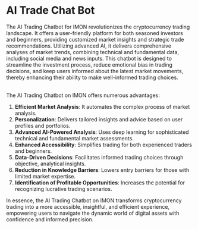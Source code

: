 # AI Trade Chat Bot

The AI Trading Chatbot for IMON revolutionizes the cryptocurrency trading landscape. It offers a user-friendly platform for both seasoned investors and beginners, providing customized market insights and strategic trade recommendations. Utilizing advanced AI, it delivers comprehensive analyses of market trends, combining technical and fundamental data, including social media and news inputs. This chatbot is designed to streamline the investment process, reduce emotional bias in trading decisions, and keep users informed about the latest market movements, thereby enhancing their ability to make well-informed trading choices.



\
The AI Trading Chatbot on IMON offers numerous advantages:

1. **Efficient Market Analysis**: It automates the complex process of market analysis.
2. **Personalization**: Delivers tailored insights and advice based on user profiles and portfolios.
3. **Advanced AI-Powered Analysis**: Uses deep learning for sophisticated technical and fundamental market assessments.
4. **Enhanced Accessibility**: Simplifies trading for both experienced traders and beginners.
5. **Data-Driven Decisions**: Facilitates informed trading choices through objective, analytical insights.
6. **Reduction in Knowledge Barriers**: Lowers entry barriers for those with limited market expertise.
7. **Identification of Profitable Opportunities**: Increases the potential for recognizing lucrative trading scenarios.

In essence, the AI Trading Chatbot on IMON transforms cryptocurrency trading into a more accessible, insightful, and efficient experience, empowering users to navigate the dynamic world of digital assets with confidence and informed precision.
